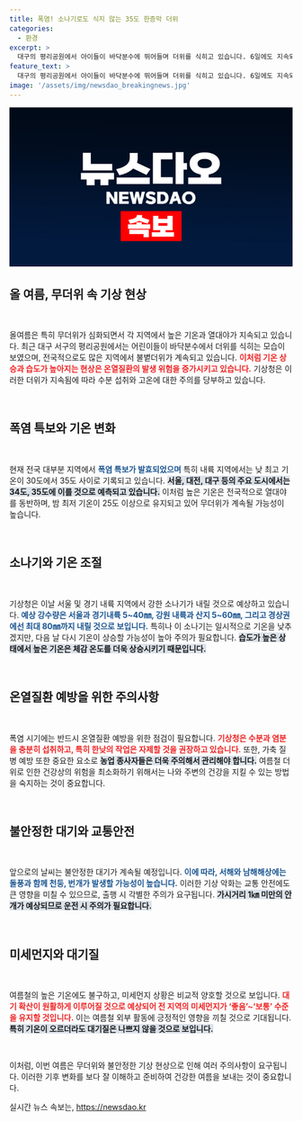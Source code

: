 ```yaml
---
title: 폭염! 소나기로도 식지 않는 35도 한증막 더위
categories:
  - 환경
excerpt: >
  대구의 평리공원에서 아이들이 바닥분수에 뛰어들며 더위를 식히고 있습니다. 6일에도 지속되는 ‘한증막 더위’와 예고된 강한 소나기로 기온이 요동치는 가운데, 기상청은 특별한 주의를 당부하고 있습니다. 열대야와 더위에 대비하세요!
feature_text: >
  대구의 평리공원에서 아이들이 바닥분수에 뛰어들며 더위를 식히고 있습니다. 6일에도 지속되는 ‘한증막 더위’와 예고된 강한 소나기로 기온이 요동치는 가운데, 기상청은 특별한 주의를 당부하고 있습니다. 열대야와 더위에 대비하세요!
image: '/assets/img/newsdao_breakingnews.jpg'
---
```


<p><img src="/assets/img/newsdao_breakingnews.jpg" alt="flaretime 속보" /></p>

<h2 data-ke-size="size26">올 여름, 무더위 속 기상 현상</h2>

<p data-ke-size="size16">&nbsp;</p>

<p>올여름은 특히 무더위가 심화되면서 각 지역에서 높은 기온과 열대야가 지속되고 있습니다. 최근 대구 서구의 평리공원에서는 어린이들이 바닥분수에서 더위를 식히는 모습이 보였으며, 전국적으로도 많은 지역에서 불볕더위가 계속되고 있습니다. <b><span style="color: #ee2323;">이처럼 기온 상승과 습도가 높아지는 현상은 온열질환의 발생 위험을 증가시키고 있습니다.</span></b> 기상청은 이러한 더위가 지속됨에 따라 수분 섭취와 고온에 대한 주의를 당부하고 있습니다.</p>

<p data-ke-size="size16">&nbsp;</p>

<h2 data-ke-size="size26">폭염 특보와 기온 변화</h2>

<p data-ke-size="size16">&nbsp;</p>

<p>현재 전국 대부분 지역에서 <b><span style="color: #1a5490;">폭염 특보가 발효되었으며</span></b> 특히 내륙 지역에서는 낮 최고 기온이 30도에서 35도 사이로 기록되고 있습니다. <b><span style="background-color: #21538527;">서울, 대전, 대구 등의 주요 도시에서는 34도, 35도에 이를 것으로 예측되고 있습니다.</span></b> 이처럼 높은 기온은 전국적으로 열대야를 동반하며, 밤 최저 기온이 25도 이상으로 유지되고 있어 무더위가 계속될 가능성이 높습니다.</p>

<p data-ke-size="size16">&nbsp;</p>

<h2 data-ke-size="size26">소나기와 기온 조절</h2>

<p data-ke-size="size16">&nbsp;</p>

<p>기상청은 이날 서울 및 경기 내륙 지역에서 강한 소나기가 내릴 것으로 예상하고 있습니다. <b><span style="color: #1a5490;">예상 강수량은 서울과 경기내륙 5~40㎜, 강원 내륙과 산지 5~60㎜, 그리고 경상권에선 최대 80㎜까지 내릴 것으로 보입니다.</span></b> 특히나 이 소나기는 일시적으로 기온을 낮추겠지만, 다음 날 다시 기온이 상승할 가능성이 높아 주의가 필요합니다. <b><span style="background-color: #21538527;">습도가 높은 상태에서 높은 기온은 체감 온도를 더욱 상승시키기 때문입니다.</span></b></p>

<p data-ke-size="size16">&nbsp;</p>

<h2 data-ke-size="size26">온열질환 예방을 위한 주의사항</h2>

<p data-ke-size="size16">&nbsp;</p>

<p>폭염 시기에는 반드시 온열질환 예방을 위한 점검이 필요합니다. <b><span style="color: #ee2323;">기상청은 수분과 염분을 충분히 섭취하고, 특히 한낮의 작업은 자제할 것을 권장하고 있습니다.</span></b> 또한, 가축 질병 예방 또한 중요한 요소로 <b><span style="background-color: #21538527;">농업 종사자들은 더욱 주의해서 관리해야 합니다.</span></b> 여름철 더위로 인한 건강상의 위험을 최소화하기 위해서는 나와 주변의 건강을 지킬 수 있는 방법을 숙지하는 것이 중요합니다.</p>

<p data-ke-size="size16">&nbsp;</p>

<h2 data-ke-size="size26">불안정한 대기와 교통안전</h2>

<p data-ke-size="size16">&nbsp;</p>

<p>앞으로의 날씨는 불안정한 대기가 계속될 예정입니다. <b><span style="color: #1a5490;">이에 따라, 서해와 남해해상에는 돌풍과 함께 천둥, 번개가 발생할 가능성이 높습니다.</span></b> 이러한 기상 악화는 교통 안전에도 큰 영향을 미칠 수 있으므로, 출행 시 각별한 주의가 요구됩니다. <b><span style="background-color: #21538527;">가시거리 1㎞ 미만의 안개가 예상되므로 운전 시 주의가 필요합니다.</span></b></p>

<p data-ke-size="size16">&nbsp;</p>

<h2 data-ke-size="size26">미세먼지와 대기질</h2>

<p data-ke-size="size16">&nbsp;</p>

<p>여름철의 높은 기온에도 불구하고, 미세먼지 상황은 비교적 양호할 것으로 보입니다. <b><span style="color: #ee2323;">대기 확산이 원활하게 이루어질 것으로 예상되어 전 지역의 미세먼지가 ‘좋음’~‘보통’ 수준을 유지할 것입니다.</span></b> 이는 여름철 외부 활동에 긍정적인 영향을 끼칠 것으로 기대됩니다. <b><span style="background-color: #21538527;">특히 기온이 오르더라도 대기질은 나쁘지 않을 것으로 보입니다.</span></b></p>

<p data-ke-size="size16">&nbsp;</p>

<p>이처럼, 이번 여름은 무더위와 불안정한 기상 현상으로 인해 여러 주의사항이 요구됩니다. 이러한 기후 변화를 보다 잘 이해하고 준비하여 건강한 여름을 보내는 것이 중요합니다.</p>
실시간 뉴스 속보는, <a href="https://newsdao.kr" rel="dofollow">https://newsdao.kr</a>


